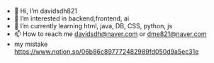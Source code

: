 - 👋 Hi, I’m davidsdh821
- 👀 I’m interested in backend,frontend, ai 
- 🌱 I’m currently learning html, java, DB, CSS, python, js
- 📫 How to reach me davidsdh@naver.com or dme821@naver.com
- my mistake https://www.notion.so/06b86c897772482989fd050d9a5ec31e
<!---
davidsdh821/davidsdh821 is a ✨ special ✨ repository because its `README.md` (this file) appears on your GitHub profile.
You can click the Preview link to take a look at your changes.
--->
